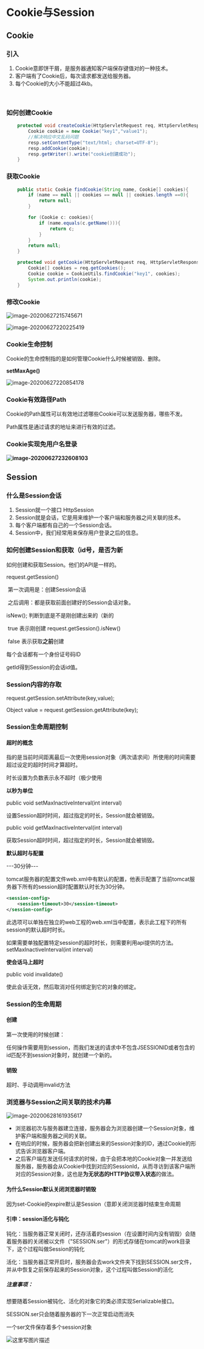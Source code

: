 # Cookie与Session

## Cookie

### 引入

1. Cookie意即饼干屑，是服务器通知客户端保存键值对的一种技术。
2. 客户端有了Cookie后，每次请求都发送给服务器。
3. 每个Cookie的大小不能超过4kb。

​	

### 如何创建Cookie

```java
    protected void createCookie(HttpServletRequest req, HttpServletResponse resp) throws IOException {
        Cookie cookie = new Cookie("key1","value1");
        //解决响应中文乱码问题
        resp.setContentType("text/html; charset=UTF-8");
        resp.addCookie(cookie);
        resp.getWriter().write("cookie创建成功");
    }
```

### 获取Cookie

```java
    public static Cookie findCookie(String name, Cookie[] cookies){
        if (name == null || cookies == null || cookies.length ==0){
            return null;
        }

        for (Cookie c: cookies){
            if (name.equals(c.getName())){
                return c;
            }
        }
        return null;
    }
```

```java
    protected void getCookie(HttpServletRequest req, HttpServletResponse resp) throws IOException {
        Cookie[] cookies = req.getCookies();
        Cookie cookie = CookieUtils.findCookie("key1", cookies);
        System.out.println(cookie);
    }
```

### 修改Cookie

![image-20200627215745671](C:\Users\q1367\Desktop\JavaWeb\12.Cookie与Session\修改Cookie策略.png)

![image-20200627220225419](C:\Users\q1367\Desktop\JavaWeb\12.Cookie与Session\setValue说明.png)

### Cookie生命控制

Cookie的生命控制指的是如何管理Cookie什么时候被销毁、删除。

**setMaxAge()**

![image-20200627220854178](C:\Users\q1367\Desktop\JavaWeb\12.Cookie与Session\maxAge.png)

### Cookie有效路径Path

Cookie的Path属性可以有效地过滤哪些Cookie可以发送服务器，哪些不发。

Path属性是通过请求的地址来进行有效的过滤。

### Cookie实现免用户名登录

**![image-20200627232608103](C:\Users\q1367\AppData\Roaming\Typora\typora-user-images\image-20200627232608103.png)**

## Session

### 什么是Session会话

1. Session就一个接口 HttpSession
2. Session就是会话，它是用来维护一个客户端和服务器之间关联的技术。
3. 每个客户端都有自己的一个Session会话。
4. Session中，我们经常用来保存用户登录之后的信息。

### 如何创建Session和获取（id号，是否为新

如何创建和获取Session。他们的API是一样的。

request.getSession()

​	第一次调用是：创建Session会话

​	之后调用：都是获取前面创建好的Session会话对象。

isNew(); 判断到底是不是刚创建出来的（新的

​	true 表示刚创建    request.getSession().isNew()

​	false 表示获取**之前**创建

每个会话都有一个身份证号码ID

getId得到Session的会话id值。

### Session内容的存取

request.getSession.setAttribute(key,value);

Object value = request.getSession.getAttribute(key);

### Session生命周期控制

#### 超时的概念

指的是当前时间距离最后一次使用session对象（两次请求间）所使用的时间需要超过设定的超时时间才算超时。

时长设置为负数表示永不超时（极少使用

**以秒为单位**

public void setMaxInactiveInterval(int interval)

设置Session超时时间，超过指定的时长，Session就会被销毁。

public void getMaxInactiveInterval(int interval)

获取Session超时时间，超过指定的时长，Session就会被销毁。

**默认超时与配置**

---30分钟---

tomcat服务器的配置文件web.xml中有默认的配置，他表示配置了当前tomcat服务器下所有的session超时配置默认时长为30分钟。

```xml
<session-config>
	<session-timeout>30</session-timeout>
</session-config>
```

此选项可以单独在独立的web工程的web.xml当中配置，表示此工程下的所有session的默认超时时长。

如果需要单独配置特定session的超时时长，则需要利用api提供的方法。setMaxInactiveInterval(int interval)

**使会话马上超时**

public void invalidate()

使此会话无效，然后取消对任何绑定到它的对象的绑定。

### Session的生命周期

#### 创建

第一次使用的时候创建：

​	任何操作需要用到session，而我们发送的请求中不包含JSESSIONID或者包含的id匹配不到session对象时，就创建一个新的。

#### 销毁

超时、手动调用invalid方法

### 浏览器与Session之间关联的技术内幕

![image-20200628161935617](C:\Users\q1367\Desktop\JavaWeb\12.Cookie与Session\浏览器与服务器Session之间的关联内幕.png)

- 浏览器初次与服务器建立连接，服务器会为浏览器创建一个Session对象，维护客户端和服务器之间的关联。
- 在响应的时候，服务器会把新创建出来的Session对象的ID，通过Cookie的形式告诉浏览器客户端。
- 之后客户端在发送任何请求的时候，由于会把本地的Cookie对象一并发送给服务器，服务器会从Cookie中找到对应的SessionId，从而寻访到该客户端所对应的Session对象，这也是**为无状态的HTTP协议带入状态**的做法。

#### 为什么Session默认关闭浏览器时销毁

因为set-Cookie的expire默认是Session（意即关闭浏览器时结束生命周期

#### 引申：session活化与钝化

钝化：当服务器正常关闭时，还存活着的session（在设置时间内没有销毁）会随着服务器的关闭被以文件（"SESSION.ser"）的形式存储在tomcat的work目录下，这个过程叫做Session的钝化

活化：当服务器正常开启时，服务器会去work文件夹下找到SESSION.ser文件，并从中恢复之前保存起来的Session对象，这个过程叫做Session的活化

##### 注意事项：

想要随着Session被钝化、活化的对象它的类必须实现Serializable接口。

SESSION.ser只会随着服务器的下一次正常启动而消失

一个ser文件保存着多个session对象

![这里写图片描述](C:\Users\q1367\Desktop\JavaWeb\12.Cookie与Session\Session活化与钝化.png)